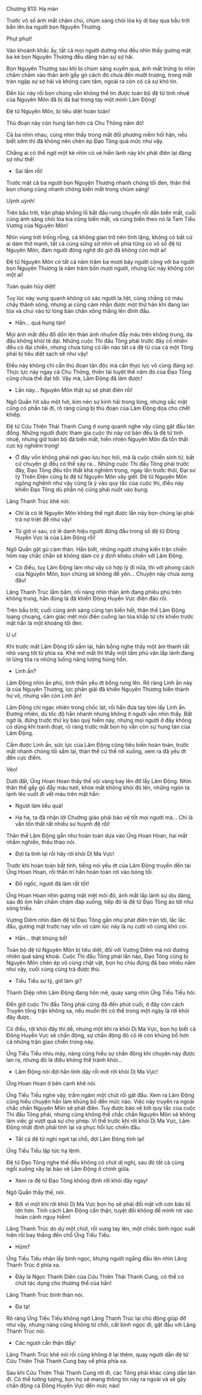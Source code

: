 




Chương 813: Hạ màn


Trước vô số ánh mắt chăm chú, chùm sáng chói lòa kỳ dị bay qua bầu trời bắn lên ba người bọn Nguyên Thương.

Phụt phụt!

Vào khoảnh khắc ấy, tất cả mọi người dường như đều nhìn thấy gương mặt ba kẻ bọn Nguyên Thương đều dâng tràn sự sợ hãi.

Bọn Nguyên Thương sau khi bị chùm sáng xuyên qua, ánh mắt trừng to nhìn chăm chăm vào thân ảnh gầy gò cách đó chưa đến mười trượng, trong mắt tràn ngập sự sợ hãi và không cam tâm, ngoài ra còn có cả sự khó tin.

Đến lúc này rồi bọn chúng vẫn không thể tin được toàn bộ đệ tử tinh nhuệ của Nguyên Môn đã bị đả bại trong tay một mình Lâm Động!

Đệ tử Nguyên Môn, bị tiêu diệt hoàn toàn!

Thủ đoạn này còn hung tàn hơn cả Chu Thông năm đó!

Cả ba nhìn nhau, cùng nhìn thấy trong mắt đối phương niềm hối hận, nếu biết sớm thì đã không nên chèn ép Đạo Tông quá mức như vậy.

Chẳng ai có thể ngờ một kẻ nhỉn có vẻ hiền lành này khi phát điên lại đáng sợ như thế!

- Sai lầm rồi!

Trước mặt cả ba người bọn Nguyên Thương nhanh chóng tối đen, thân thể bọn chúng cũng nhanh chóng biến mất trong chùm sáng!

Uỳnh uỳnh!

Trên bầu trời, trận pháp khổng lồ bắt đầu rung chuyển rồi dần biến mất, cuối cùng ánh sáng chói lòa kia cũng biến mất, và cùng biến theo nó là Tam Tiểu Vương của Nguyên Môn!

Nhìn vùng trời trống rỗng, cả không gian trở nên tĩnh lặng, không có bất cứ ai dám thở mạnh, tất cả cùng sững sờ nhìn về phía từng có vô số đệ tử Nguyên Môn, đám người đông nghịt đó giờ đã không còn một ai!

Đệ tử Nguyên Môn có tất cả năm trăm ba mươi bảy người cộng với ba người bọn Nguyên Thương là năm trăm bốn mươi người, nhưng lúc này không còn một ai!

Toàn quân hủy diệt!

Tuy lúc này xung quanh không có xác người la liệt, cũng chẳng có máu chảy thành sông, nhưng ai cũng cảm nhận được một thứ hàn khí đang lan tỏa và chui vào từ lòng bàn chân xông thẳng lên đỉnh đầu.

- Hắn… quá hung tàn!

Mọi ánh mắt đều đổ dồn lên thân ảnh nhuốm đầy máu trên không trung, da đầu không khỏi tê dại. Những cuộc Thi đấu Tông phái trước đây cố nhiên đều có đại chiến, nhưng chưa từng có lần nào tất cả đệ tử của cả một Tông phái bị tiêu diệt sạch sẽ như vậy!

Điều này không chỉ cần thủ đoạn tàn độc mà cần thực lực vô cùng đáng sợ. Thực lực này ngay cả Chu Thông, thiên tài tuyệt thế năm đó của Đạo Tông cũng chưa thể đạt tới. Vậy mà, Lâm Động đã làm được!

- Lần này… Nguyên Môn thật sự sẽ phát điên rồi!

Ngô Quần hít sâu một hơi, kìm nén sự kinh hãi trong lòng, nhưng sắc mặt cũng có phần tái đi, rõ ràng cũng bị thủ đoạn của Lâm Động dọa cho chết khiếp.

Đệ tử Cửu Thiên Thái Thanh Cung ở xung quanh nghe vậy cũng gật đầu tán đồng. Những người được tham gia cuộc thi này cơ bản đều là đệ tử tinh nhuệ, nhưng giờ toàn bộ đã biến mất, hiển nhiên Nguyên Môn đã tổn thất cực kỳ nghiêm trọng!

- Ở đây vốn không phải nơi giao lưu học hỏi, mà là cuộc chiến sinh tử, bất cứ chuyện gì đều có thể xảy ra… Những cuộc Thi đấu Tông phái trước đây, Đạo Tông đều tổn thất khá nghiêm trọng, ngay lần trước thôi, Đại sư tỷ Thiên Điện cũng bị đệ tử Nguyên Môn vây giết. Đệ tử Nguyên Môn ngông nghênh như vậy cũng là ỷ vào quy tắc của cuộc thi, điều này khiến Đạo Tông dù phẫn nộ cũng phải nuốt vào bụng.

Lăng Thanh Trúc khẽ nói:

- Chỉ là có lẽ Nguyên Môn không thể ngờ được lần này bọn chúng lại phải trả nợ triệt để như vậy!

- Từ giờ vì sau, có lẽ danh hiệu người đứng đầu trong số đệ tử Đông Huyền Vực là của Lâm Động rồi!

Ngô Quần gật gù cảm thán. Hắn biết, những người chứng kiến trận chiến hôm nay chắc chắn sẽ không dám có ý định khiêu chiến với Lâm Động.

- Có điều, tuy Lâm Động làm như vậy có hợp lý đi nữa, thì với phong cách của Nguyên Môn, bọn chúng sẽ không để yên… Chuyện này chưa xong đâu!

Lăng Thanh Trúc lẩm bẩm, rồi nàng nhìn thân ảnh đang phiêu phù trên không trung, hắn đúng là đã khiến Đông Huyền Vực điên đảo rồi.

Trên bầu trời, cuối cùng ánh sáng cũng tan biến hết, thân thể Lâm Động loạng choạng, cảm giác mệt mỏi điên cuồng lan tỏa khắp tứ chi khiến trước mặt hắn là một khoảng tối đen.

U u!

Khi trước mắt Lâm Động tối sầm lại, hắn bỗng nghe thấy một âm thanh rất nhỏ vang tới từ phía xa. Khẽ mở mắt thì thấy một tấm phù văn lấp lánh đang lơ lửng tỏa ra những luồng năng lượng hùng hồn.

- Linh ấn?

Lâm Động nhìn ấn phù, tinh thần yếu ớt bỗng rung lên. Rõ ràng Linh ấn này là của Nguyên Thương, lực phân giải đã khiến Nguyên Thương biến thành hư vô, nhưng vẫn còn Linh ấn!

Lâm Động chỉ ngạc nhiên trong chốc lát, rồi hắn đưa tay tóm lấy Linh ấn. Đương nhiên, dù tốc độ hắn nhanh nhưng không ít người vẫn nhìn thấy. Bất ngờ là, đứng trước thứ kỳ bảo quý hiếm này, nhưng mọi người ở đây không có dũng khí tranh đoạt, rõ ràng trước mắt bọn họ vẫn còn sự hung tàn của Lâm Động.

Cầm được Linh ấn, sức lực của Lâm Động cũng tiêu biến hoàn toàn, trước mắt nhanh chóng tối sầm lại, thân thể cứ thể rơi xuống, xem ra đã yếu ớt đến cực điểm.

Vèo!

Dưới đất, Ứng Hoan Hoan thấy thế vội vàng bay lên đỡ lấy Lâm Động. Nhìn thân thể gầy gò đầy máu tươi, khóe mắt không khỏi đỏ lên, những ngón ta lạnh lẽo vuốt đi vết máu trên mặt hắn:

- Ngươi làm liều quá!

- Ha ha, ta đã nhận lời Chưởng giáo phải bảo vệ tốt mọi người mà… Chỉ là vẫn tổn thất rất nhiều sư huynh đệ rồi!

Thân thể Lâm Động gần như hoàn toàn dựa vào Ứng Hoan Hoan, hai mắt nhắm nghiền, thều thào nói.

- Đợi ta tỉnh lại rồi hãy rời khỏi Dị Ma Vực!

Trước khi hoàn toàn bất tỉnh, tiếng nói yếu ớt của Lâm Động truyền đến tai Ứng Hoan Hoan, rồi thần trí hắn hoàn toàn rơi vào bóng tối.

- Đồ ngốc, ngươi đã làm rất tốt!

Ứng Hoan Hoan nhìn gương mặt mệt mỏi đó, ánh mắt lấp lánh sự dịu dàng, sau đó ôm hắn chầm chậm đáp xuống, tiếp đó là đệ tử Đạo Tông ào tới như sóng triều.

Vương Diêm nhìn đám đệ tử Đạo Tông gần như phát điên tràn tới, lắc lắc đầu, gương mặt trước nay vốn vô cảm lúc này là nụ cười vô cùng khó coi.

- Hắn… thật khủng bố!

Toàn bộ đệ tử Nguyên Môn bị tiêu diệt, đối với Vương Diêm mà nói đương nhiên quá sảng khoái. Cuộc Thi đấu Tông phái lần nào, Đạo Tông cũng bị Nguyên Môn chèn ép vô cùng chật vật, bọn họ chịu đựng đã bao nhiêu năm như vậy, cuối cùng cũng trả được thù.

- Tiếu Tiếu sư tỷ, giờ làm gì?

Thanh Diệp nhìn Lâm Động đang hôn mê, quay sang nhìn Ứng Tiếu Tiếu hỏi.

Đến giờ cuộc Thi đấu Tông phái cũng đã đến phút cuối, ở đây còn cách Truyền tống trận không xa, nếu muốn thì có thể trong một ngày là rời khỏi đây được.

Có điều, rời khỏi đây thì dễ, nhưng một khi ra khỏi Dị Ma Vực, bọn họ biết cả Đông Huyền Vực sẽ chấn động, sự chấn động đó có lẽ còn khủng bố hơn cả những trận giao chiến trong này.

Ứng Tiếu Tiếu nhíu mày, nàng cũng hiểu sự chấn động khi chuyện này được lan ra, nhưng đó là điều không thể tránh khỏi…

- Lâm Động nói đợi hắn tỉnh dậy rồi mới rời khỏi Dị Ma Vực!

Ứng Hoan Hoan ở bên cạnh khẽ nói.

Ứng Tiếu Tiếu nghe vậy, trầm ngâm một chút rồi gật đầu. Xem ra Lâm Động cũng hiểu chuyện hắn làm khủng bố đến mức nào. Việc này truyền ra ngoài chắc chắn Nguyên Môn sẽ phát điên. Tuy được bảo vệ bởi quy tắc của cuộc Thi đấu Tông phái, nhưng cũng không thể chắc chắn Nguyên Môn sẽ không làm việc gì vượt quá sự cho phép. Vì thế trước khi rời khỏi Dị Ma Vực, Lâm Động nhất định phải tỉnh lại và phục hồi lực chiến đấu.

- Tất cả đệ tử nghỉ ngơi tại chỗ, đợi Lâm Động tỉnh lại!

Ứng Tiếu Tiếu lập tức hạ lệnh.

Đệ tử Đạo Tông nghe thế đều không có chút dị nghị, sau đó tất cả cùng ngồi xuống vây lại bảo vệ Lâm Động ở chính giữa.

- Xem ra đệ tử Đạo Tông không định rời khỏi đây ngay!

Ngô Quần thấy thế, nói.

- Bởi vì một khi rời khỏi Dị Ma Vực bọn họ sẽ phải đối mặt với cơn bão tố lớn hơn. Tính cách Lâm Động cẩn thận, tuyệt đối không để mình rơi vào hoàn cảnh nguy hiểm!

Lăng Thanh Trúc do dự một chút, rồi vung tay lên, một chiếc bình ngọc xuất hiện rồi bay thẳng đến chỗ Ứng Tiếu Tiếu.

- Hửm?

Ứng Tiếu Tiếu nhận lấy bình ngọc, khựng người ngẩng đầu lên nhìn Lăng Thanh Trúc ở phía xa.

- Đây là Ngọc Thanh Diên của Cửu Thiên Thái Thanh Cung, có thể có chút tác dụng cho thương thế của hắn!

Lăng Thanh Trúc bình thản nói.

- Đa tạ!

Rõ ràng Ứng Tiếu Tiếu không ngờ Lăng Thanh Trúc lại chủ động giúp đỡ như vậy, nhưng nàng cũng không từ chối, cất bình ngọc đi, gật đầu với Lăng Thanh Trúc nói.

- Các ngươi cẩn thận đấy!

Lăng Thanh Trúc khẽ nói rồi cũng không ở lại thêm, quay người dẫn đệ tử Cửu Thiên Thái Thanh Cung bay về phía phía xa.

Sau khi Cửu Thiên Thái Thanh Cung rời đi, các Tông phái khác cũng dần tản đi. Có thể tưởng tượng, bọn họ sẽ mang thông tin này ra ngoài và sẽ gây chấn động cả Đông Huyền Vực đến mức nào!




